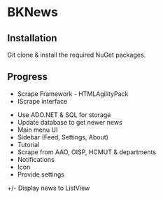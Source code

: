 # BKNews
## Installation
Git clone & install the required NuGet packages.

## Progress

+ Scrape Framework - HTMLAgilityPack
+ IScrape interface

- Use ADO.NET & SQL for storage
- Update database to get newer news
- Main menu UI
- Sidebar (Feed, Settings, About)
- Tutorial
- Scrape from AAO, OISP, HCMUT & departments
- Notifications
- Icon
- Provide settings


+/- Display news to ListView